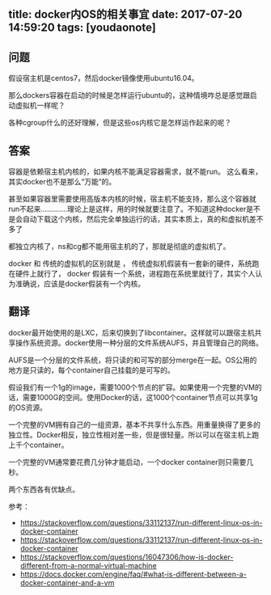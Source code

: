 
title: docker内OS的相关事宜
date: 2017-07-20 14:59:20
tags: [youdaonote]
---

问题
---

假设宿主机是centos7，然后docker镜像使用ubuntu16.04。

那么dockers容器在启动的时候是怎样运行ubuntu的，这种情境咋总是感觉跟启动虚拟机一样呢？

各种cgroup什么的还好理解，但是这些os内核它是怎样运作起来的呢？



答案
---
容器是依赖宿主机内核的，如果内核不能满足容器需求，就不能run。 这么看来，其实docker也不是那么“万能”的。

甚至如果容器里需要使用高版本内核的时候，宿主机不能支持，那么这个容器就run不起来.............理论上是这样，用的时候就要注意了。不知道这种docker是不是会自动下载这个内核，然后完全单独运行的话，其实本质上，真的和虚拟机差不多了


都独立内核了，ns和cg都不能用宿主机的了，那就是彻底的虚拟机了。

docker 和 传统的虚拟机的区别就是 ， 传统虚拟机假装有一套新的硬件，系统跑在硬件上就行了， docker 假装有一个系统，进程跑在系统里就行了，其实个人认为准确说，应该是docker假装有一个内核。


翻译
---
docker最开始使用的是LXC，后来切换到了libcontainer。这样就可以跟宿主机共享操作系统资源。docker使用一种分层的文件系统AUFS，并且管理自己的网络。

AUFS是一个分层的文件系统，将只读的和可写的部分merge在一起。OS公用的地方是只读的，每个container自己挂载的是可写的。

假设我们有一个1g的image，需要1000个节点的扩容。如果使用一个完整的VM的话，需要1000G的空间。使用Docker的话，这1000个container节点可以共享1g的OS资源。

一个完整的VM拥有自己的一组资源，基本不共享什么东西。用重量换得了更多的独立性。Docker相反，独立性相对差一些，但是很轻量。所以可以在宿主机上跑上千个container。

一个完整的VM通常要花费几分钟才能启动，一个docker container则只需要几秒。

两个东西各有优缺点。


参考：
- https://stackoverflow.com/questions/33112137/run-different-linux-os-in-docker-container
- https://stackoverflow.com/questions/33112137/run-different-linux-os-in-docker-container
- https://stackoverflow.com/questions/16047306/how-is-docker-different-from-a-normal-virtual-machine
- https://docs.docker.com/engine/faq/#what-is-different-between-a-docker-container-and-a-vm
